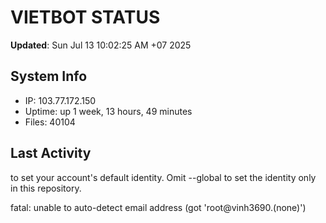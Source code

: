 # VIETBOT STATUS
**Updated**: Sun Jul 13 10:02:25 AM +07 2025

## System Info
- IP: 103.77.172.150
- Uptime: up 1 week, 13 hours, 49 minutes
- Files: 40104

## Last Activity

to set your account's default identity.
Omit --global to set the identity only in this repository.

fatal: unable to auto-detect email address (got 'root@vinh3690.(none)')
